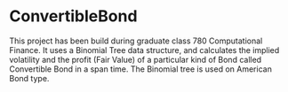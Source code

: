 # ConvertibleBond

This project has been build during graduate class 780 Computational Finance.
It uses a Binomial Tree data structure, and calculates the implied volatility and the profit (Fair Value) of a particular kind of Bond called Convertible Bond in a span time. The Binomial tree is used on American Bond type.
